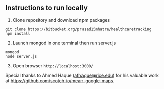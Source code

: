 ## Instructions to run locally

1) Clone repository and download npm packages 

```
git clone https://bitbucket.org/prasad15mhatre/healthcaretracking
npm install
```

2) Launch mongod in one terminal then run server.js

````
mongod
node server.js
````

3) Open browser `http://localhost:3000/`

Special thanks to Ahmed Haque (afhaque@rice.edu) for his valuable work at https://github.com/scotch-io/mean-google-maps.
    